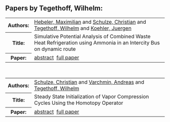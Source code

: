 <h2>Papers by Tegethoff, Wilhelm:</h2>
<!-- Begin papers -->
<table>
<tr><th>Authors:</th><td>
<a href="../authors/author_093.html">Hebeler, Maximilian</a> and 
<a href="../authors/author_216.html">Schulze, Christian</a> and 
<a href="../authors/author_235.html">Tegethoff, Wilhelm</a> and 
<a href="../authors/author_128.html">Koehler, Juergen</a>
</td></tr>
<tr><th>Title:  </th><td>Simulative Potential Analysis of Combined Waste Heat Refrigeration using Ammonia in an Intercity Bus on dynamic route</td></tr>
<tr><th>Paper:  </th><td><a href="../abstracts/Modelica2019abstract5C3.pdf">abstract</a>&nbsp;&nbsp;<a href="../papers/Modelica2019paper5C3.pdf">full paper</a></td></tr>
</table>
<br>
<table>
<tr><th>Authors:</th><td>
<a href="../authors/author_216.html">Schulze, Christian</a> and 
<a href="../authors/author_248.html">Varchmin, Andreas</a> and 
<a href="../authors/author_235.html">Tegethoff, Wilhelm</a>
</td></tr>
<tr><th>Title:  </th><td>Steady State Initialization of Vapor Compression Cycles Using the Homotopy Operator</td></tr>
<tr><th>Paper:  </th><td><a href="../abstracts/Modelica2019abstract4D3.pdf">abstract</a>&nbsp;&nbsp;<a href="../papers/Modelica2019paper4D3.pdf">full paper</a></td></tr>
</table>
<br>
<!-- End papers -->